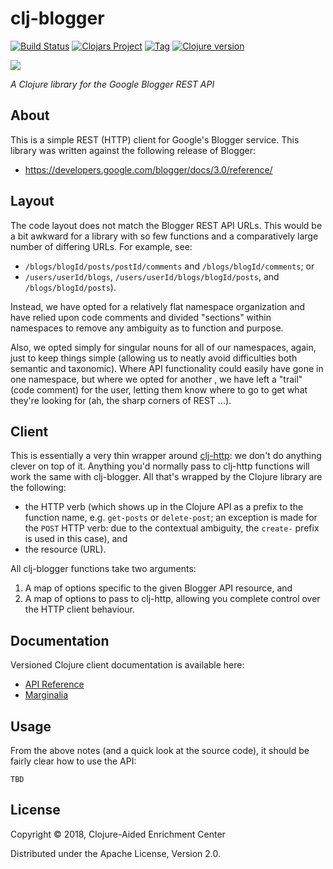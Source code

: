 # clj-blogger

[![Build Status][travis-badge]][travis]
[![Clojars Project][clojars-badge]][clojars]
[![Tag][tag-badge]][tag]
[![Clojure version][clojure-v]](project.clj)

[![][logo]][logo-large]

*A Clojure library for the Google Blogger REST API*

## About

This is a simple REST (HTTP) client for Google's Blogger service. This library
was written against the following release of Blogger:
 * https://developers.google.com/blogger/docs/3.0/reference/


## Layout

The code layout does not match the Blogger REST API URLs. This would be a bit
awkward for a library with so few functions and a comparatively large number
of differing URLs. For example, see:

* `/blogs/blogId/posts/postId/comments` and
   `/blogs/blogId/comments`; or
* `/users/userId/blogs`, `/users/userId/blogs/blogId/posts`, and
  `/blogs/blogId/posts`).

Instead, we have opted for a relatively flat namespace organization and have
relied upon code comments and divided "sections" within namespaces to remove
any ambiguity as to function and purpose.

Also, we opted simply for singular nouns for all of our namespaces, again,
just to keep things simple (allowing us to neatly avoid difficulties both
semantic and taxonomic). Where API functionality could easily have gone in one
namespace, but where we opted for another , we have left a "trail" (code
comment) for the user, letting them know where to go to get what they're
looking for (ah, the sharp corners of REST ...).


## Client

This is essentially a very thin wrapper around
[clj-http](https://github.com/dakrone/clj-http): we don't do anything clever on
top of it. Anything you'd normally pass to clj-http functions will work the
same with clj-blogger. All that's wrapped by the Clojure library are the
following:
 * the HTTP verb (which shows up in the Clojure API as a prefix to the function
   name, e.g. `get-posts` or `delete-post`; an exception is made for the `POST`
   HTTP verb: due to the contextual ambiguity, the `create-` prefix is used in this
   case), and
 * the resource (URL).

All clj-blogger functions take two arguments:
 1. A map of options specific to the given Blogger API resource, and
 1. A map of options to pass to clj-http, allowing you complete control over
    the HTTP client behaviour.


## Documentation

Versioned Clojure client documentation is available here:

* [API Reference][api-docs]
* [Marginalia][margin-docs]


## Usage

From the above notes (and a quick look at the source code), it should be fairly
clear how to use the API:

```
TBD
```


## License

Copyright © 2018, Clojure-Aided Enrichment Center

Distributed under the Apache License, Version 2.0.


<!-- Named page links below: /-->

[travis]: https://travis-ci.org/clojusc/clj-blogger
[travis-badge]: https://travis-ci.org/clojusc/clj-blogger.png?branch=master
[deps]: http://jarkeeper.com/clojusc/clj-blogger
[deps-badge]: http://jarkeeper.com/clojusc/clj-blogger/status.svg
[logo]: resources/images/Blogger-logo-small.png
[logo-large]: resources/images/Blogger-logo.png
[tag-badge]: https://img.shields.io/github/tag/clojusc/clj-blogger.svg
[tag]: https://github.com/clojusc/clj-blogger/tags
[clojure-v]: https://img.shields.io/badge/clojure-1.8.0-blue.svg
[jdk-v]: https://img.shields.io/badge/jdk-1.7+-blue.svg
[clojars]: https://clojars.org/clj-blogger
[clojars-badge]: https://img.shields.io/clojars/v/clj-blogger.svg
[api-docs]: http://clojusc.github.io/clj-blogger/current/
[margin-docs]: http://clojusc.github.io/clj-blogger/current/marginalia.html
